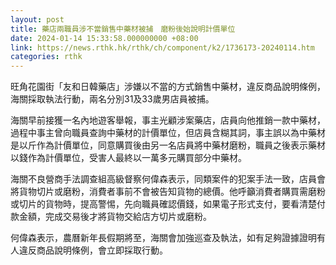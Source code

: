```yaml
---
layout: post
title: 藥店兩職員涉不當銷售中藥材被捕　磨粉後始說明計價單位
date: 2024-01-14 15:33:58.000000000 +08:00
link: https://news.rthk.hk/rthk/ch/component/k2/1736173-20240114.htm
categories: rthk
---
```


旺角花園街「友和日韓藥店」涉嫌以不當的方式銷售中藥材，違反商品說明條例，海關採取執法行動，兩名分別31及33歲男店員被捕。

海關早前接獲一名內地遊客舉報，事主光顧涉案藥店，店員向他推銷一款中藥材，過程中事主曾向職員查詢中藥材的計價單位，但店員含糊其詞，事主誤以為中藥材是以斤作為計價單位，同意購買後由另一名店員將中藥材磨粉，職員之後表示藥材以錢作為計價單位，受害人最終以一萬多元購買部分中藥材。

海關不良營商手法調查組高級督察何偉森表示，同類案件的犯案手法一致，店員會將貨物切片或磨粉，消費者事前不會被告知貨物的總價。他呼籲消費者購買需磨粉或切片的貨物時，提高警惕，先向職員確認價錢，如果電子形式支付，要看清楚付款金額，完成交易後才將貨物交給店方切片或磨粉。

何偉森表示，農曆新年長假期將至，海關會加強巡查及執法，如有足夠證據證明有人違反商品說明條例，會立即採取行動。
